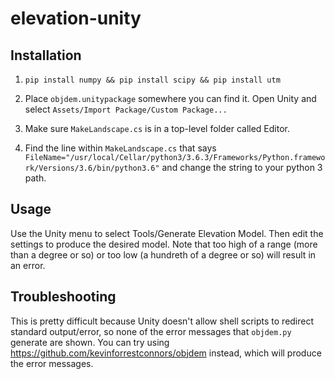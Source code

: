 # elevation-unity

## Installation

1. `pip install numpy && pip install scipy && pip install utm`

2. Place `objdem.unitypackage` somewhere you can find it.  Open Unity and select `Assets/Import Package/Custom Package...`  

3. Make sure `MakeLandscape.cs` is in a top-level folder called Editor.

4. Find the line within `MakeLandscape.cs` that says `FileName="/usr/local/Cellar/python3/3.6.3/Frameworks/Python.framework/Versions/3.6/bin/python3.6"` and change the string to your python 3 path. 

## Usage

Use the Unity menu to select Tools/Generate Elevation Model.  Then edit the settings to produce the desired model.  Note that too high of a range (more than a degree or so) or too low (a hundreth of a degree or so) will result in an error.

## Troubleshooting

This is pretty difficult because Unity doesn't allow shell scripts to redirect standard output/error, so none of the error messages that `objdem.py` generate are shown.  You can try using https://github.com/kevinforrestconnors/objdem instead, which will produce the error messages.
